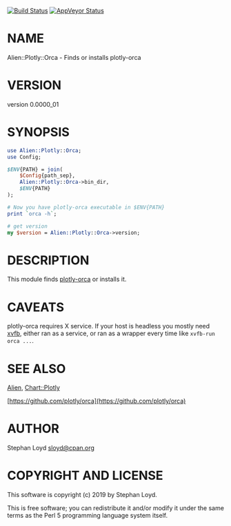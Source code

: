 [![Build Status](https://travis-ci.org/stphnlyd/perl5-Alien-Plotly-Orca.svg?branch=master)](https://travis-ci.org/stphnlyd/perl5-Alien-Plotly-Orca)
[![AppVeyor Status](https://ci.appveyor.com/api/projects/status/github/stphnlyd/perl5-Alien-Plotly-Orca?branch=master&svg=true)](https://ci.appveyor.com/project/stphnlyd/perl5-Alien-Plotly-Orca)

# NAME

Alien::Plotly::Orca - Finds or installs plotly-orca

# VERSION

version 0.0000\_01

# SYNOPSIS

```perl
use Alien::Plotly::Orca;
use Config;

$ENV{PATH} = join(
    $Config{path_sep},
    Alien::Plotly::Orca->bin_dir,
    $ENV{PATH}
);

# Now you have plotly-orca executable in $ENV{PATH}
print `orca -h`;

# get version
my $version = Alien::Plotly::Orca->version;
```

# DESCRIPTION

This module finds [plotly-orca](https://github.com/plotly/orca) or
installs it.

# CAVEATS

plotly-orca requires X service. If your host is headless you mostly need
[xvfb](https://en.wikipedia.org/wiki/Xvfb), either ran as a service,
or ran as a wrapper every time like `xvfb-run orca ...`.

# SEE ALSO

[Alien](https://metacpan.org/pod/Alien), 
[Chart::Plotly](https://metacpan.org/pod/Chart::Plotly)

[https://github.com/plotly/orca](https://github.com/plotly/orca)

# AUTHOR

Stephan Loyd <sloyd@cpan.org>

# COPYRIGHT AND LICENSE

This software is copyright (c) 2019 by Stephan Loyd.

This is free software; you can redistribute it and/or modify it under
the same terms as the Perl 5 programming language system itself.
